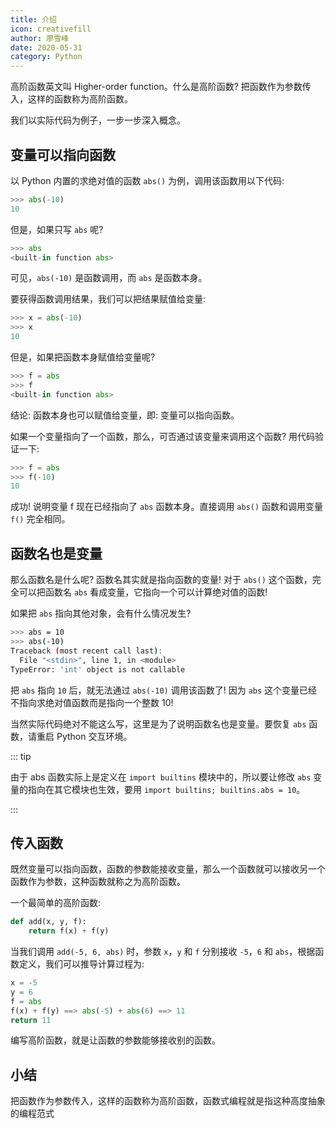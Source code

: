 ```yaml
---
title: 介绍
icon: creativefill
author: 廖雪峰
date: 2020-05-31
category: Python
---
```


高阶函数英文叫 Higher-order function。什么是高阶函数? 把函数作为参数传入，这样的函数称为高阶函数。

<!-- more -->

我们以实际代码为例子，一步一步深入概念。

## 变量可以指向函数

以 Python 内置的求绝对值的函数 `abs()` 为例，调用该函数用以下代码:

```py
>>> abs(-10)
10
```

但是，如果只写 `abs` 呢?

```py
>>> abs
<built-in function abs>
```

可见，`abs(-10)` 是函数调用，而 `abs` 是函数本身。

要获得函数调用结果，我们可以把结果赋值给变量:

```py
>>> x = abs(-10)
>>> x
10
```

但是，如果把函数本身赋值给变量呢?

```py
>>> f = abs
>>> f
<built-in function abs>
```

结论: 函数本身也可以赋值给变量，即: 变量可以指向函数。

如果一个变量指向了一个函数，那么，可否通过该变量来调用这个函数? 用代码验证一下:

```py
>>> f = abs
>>> f(-10)
10
```

成功! 说明变量 f 现在已经指向了 `abs` 函数本身。直接调用 `abs()` 函数和调用变量 `f()` 完全相同。

## 函数名也是变量

那么函数名是什么呢? 函数名其实就是指向函数的变量! 对于 `abs()` 这个函数，完全可以把函数名 `abs` 看成变量，它指向一个可以计算绝对值的函数!

如果把 `abs` 指向其他对象，会有什么情况发生?

```sh
>>> abs = 10
>>> abs(-10)
Traceback (most recent call last):
  File "<stdin>", line 1, in <module>
TypeError: 'int' object is not callable
```

把 `abs` 指向 `10` 后，就无法通过 `abs(-10)` 调用该函数了! 因为 `abs` 这个变量已经不指向求绝对值函数而是指向一个整数 10!

当然实际代码绝对不能这么写，这里是为了说明函数名也是变量。要恢复 `abs` 函数，请重启 Python 交互环境。

::: tip

由于 abs 函数实际上是定义在 `import builtins` 模块中的，所以要让修改 `abs` 变量的指向在其它模块也生效，要用 `import builtins; builtins.abs = 10`。

:::

## 传入函数

既然变量可以指向函数，函数的参数能接收变量，那么一个函数就可以接收另一个函数作为参数，这种函数就称之为高阶函数。

一个最简单的高阶函数:

```py
def add(x, y, f):
    return f(x) + f(y)
```

当我们调用 `add(-5, 6, abs)` 时，参数 `x`，`y` 和 `f` 分别接收 `-5`，`6` 和 `abs`，根据函数定义，我们可以推导计算过程为:

```py
x = -5
y = 6
f = abs
f(x) + f(y) ==> abs(-5) + abs(6) ==> 11
return 11
```

编写高阶函数，就是让函数的参数能够接收别的函数。

## 小结

把函数作为参数传入，这样的函数称为高阶函数，函数式编程就是指这种高度抽象的编程范式
